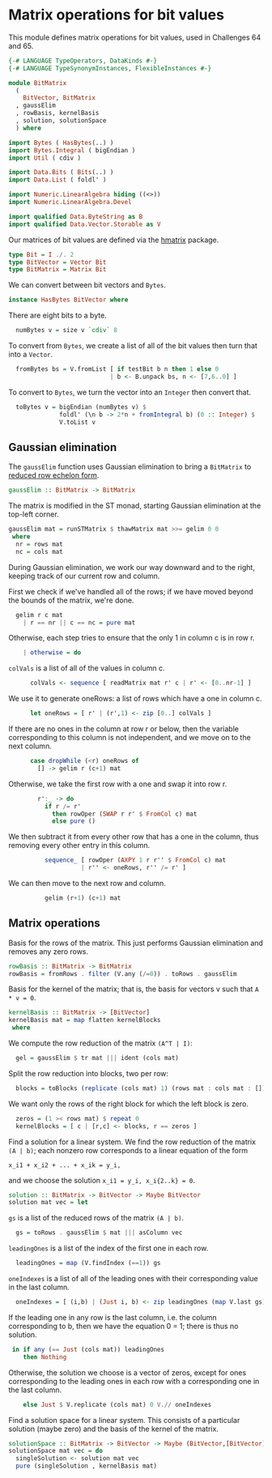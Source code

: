 # Matrix operations for bit values

This module defines matrix operations for bit values,
used in Challenges 64 and 65.

```haskell
{-# LANGUAGE TypeOperators, DataKinds #-}
{-# LANGUAGE TypeSynonymInstances, FlexibleInstances #-}

module BitMatrix
  (
    BitVector, BitMatrix
  , gaussElim
  , rowBasis, kernelBasis
  , solution, solutionSpace
  ) where

import Bytes ( HasBytes(..) )
import Bytes.Integral ( bigEndian )
import Util ( cdiv )

import Data.Bits ( Bits(..) )
import Data.List ( foldl' )

import Numeric.LinearAlgebra hiding ((<>))
import Numeric.LinearAlgebra.Devel

import qualified Data.ByteString as B
import qualified Data.Vector.Storable as V
```

Our matrices of bit values are defined via the
[hmatrix](https://hackage.haskell.org/package/hmatrix) package.

```haskell
type Bit = I ./. 2
type BitVector = Vector Bit
type BitMatrix = Matrix Bit
```

We can convert between bit vectors and `Bytes`.

```haskell
instance HasBytes BitVector where
```

There are eight bits to a byte.

```haskell
  numBytes v = size v `cdiv` 8
```

To convert from `Bytes`, we create a list of all of the bit values
then turn that into a `Vector`.

```haskell
  fromBytes bs = V.fromList [ if testBit b n then 1 else 0
                            | b <- B.unpack bs, n <- [7,6..0] ]
```

To convert to `Bytes`, we turn the vector into an `Integer`
then convert that.

```haskell
  toBytes v = bigEndian (numBytes v) $
              foldl' (\n b -> 2*n + fromIntegral b) (0 :: Integer) $
              V.toList v
```

## Gaussian elimination

The `gaussElim` function uses Gaussian elimination to bring a `BitMatrix` to
[reduced row echelon form](https://en.wikipedia.org/wiki/Row_echelon_form).

```haskell
gaussElim :: BitMatrix -> BitMatrix
```

The matrix is modified in the ST monad,
starting Gaussian elimination at the top-left corner.

```haskell
gaussElim mat = runSTMatrix $ thawMatrix mat >>= gelim 0 0
 where
  nr = rows mat
  nc = cols mat
```

During Gaussian elimination, we work our way downward and to the right,
keeping track of our current row and column.

First we check if we've handled all of the rows;
if we have moved beyond the bounds of the matrix, we're done.

```haskell
  gelim r c mat
    | r == nr || c == nc = pure mat
```

Otherwise, each step tries to ensure that the only 1 in column c is in row r.

```haskell
    | otherwise = do
```

`colVals` is a list of all of the values in column c.

```haskell
      colVals <- sequence [ readMatrix mat r' c | r' <- [0..nr-1] ]
```

We use it to generate oneRows: a list of rows which have a one in column c.

```haskell
      let oneRows = [ r' | (r',1) <- zip [0..] colVals ]
```

If there are no ones in the column at row r or below,
then the variable corresponding to this column is not independent,
and we move on to the next column.

```haskell
      case dropWhile (<r) oneRows of
        [] -> gelim r (c+1) mat
```

Otherwise, we take the first row with a one and swap it into row r.

```haskell
        r':_ -> do
          if r /= r'
            then rowOper (SWAP r r' $ FromCol c) mat
            else pure ()
```

We then subtract it from every other row that has a one in the column,
thus removing every other entry in this column.

```haskell
          sequence_ [ rowOper (AXPY 1 r r'' $ FromCol c) mat
                    | r'' <- oneRows, r'' /= r' ]
```

We can then move to the next row and column.

```haskell
          gelim (r+1) (c+1) mat
```

## Matrix operations

Basis for the rows of the matrix.
This just performs Gaussian elimination and removes any zero rows.

```haskell
rowBasis :: BitMatrix -> BitMatrix
rowBasis = fromRows . filter (V.any (/=0)) . toRows . gaussElim
```

Basis for the kernel of the matrix;
that is, the basis for vectors v such that `A * v = 0`.

```haskell
kernelBasis :: BitMatrix -> [BitVector]
kernelBasis mat = map flatten kernelBlocks
 where
```

We compute the row reduction of the matrix `(A^T | I)`:

```haskell
  gel = gaussElim $ tr mat ||| ident (cols mat)
```

Split the row reduction into blocks, two per row:

```haskell
  blocks = toBlocks (replicate (cols mat) 1) (rows mat : cols mat : []) gel
```

We want only the rows of the right block for which the left block is zero.

```haskell
  zeros = (1 >< rows mat) $ repeat 0
  kernelBlocks = [ c | [r,c] <- blocks, r == zeros ]
```

Find a solution for a linear system.
We find the row reduction of the matrix `(A | b)`;
each nonzero row corresponds to a linear equation of the form

    x_i1 + x_i2 + ... + x_ik = y_i,

and we choose the solution `x_i1 = y_i, x_i{2..k} = 0`.

```haskell
solution :: BitMatrix -> BitVector -> Maybe BitVector
solution mat vec = let
```

`gs` is a list of the reduced rows of the matrix `(A | b)`.

```haskell
  gs = toRows . gaussElim $ mat ||| asColumn vec
```

`leadingOnes` is a list of the index of the first one in each row.

```haskell
  leadingOnes = map (V.findIndex (==1)) gs
```

`oneIndexes` is a list of all of the leading ones
with their corresponding value in the last column.

```haskell
  oneIndexes = [ (i,b) | (Just i, b) <- zip leadingOnes (map V.last gs) ]
```

If the leading one in any row is the last column,
i.e. the column corresponding to b,
then we have the equation 0 = 1; there is thus no solution.

```haskell
 in if any (== Just (cols mat)) leadingOnes
    then Nothing
```

Otherwise, the solution we choose is a vector of zeros,
except for ones corresponding to the leading ones in each row
with a corresponding one in the last column.

```haskell
    else Just $ V.replicate (cols mat) 0 V.// oneIndexes
```

Find a solution space for a linear system.
This consists of a particular solution (maybe zero)
and the basis of the kernel of the matrix.

```haskell
solutionSpace :: BitMatrix -> BitVector -> Maybe (BitVector,[BitVector])
solutionSpace mat vec = do
  singleSolution <- solution mat vec
  pure (singleSolution , kernelBasis mat)
```
